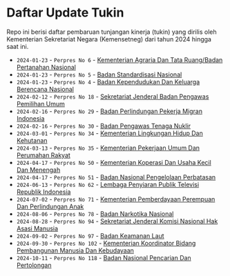 # Daftar Update Tukin

Repo ini berisi daftar pembaruan tunjangan kinerja (tukin) yang dirilis oleh Kementerian Sekretariat Negara (Kemensetneg) dari tahun 2024 hingga saat ini.
- `2024-01-23` - `Perpres No 6` - [Kementerian Agraria Dan Tata Ruang/Badan Pertanahan Nasional](<File/Salinan Perpres Nomor 6 Tahun 2024.pdf>)
- `2024-01-23` - `Perpres No 5` - [Badan Standardisasi Nasional](<File/Salinan Perpres Nomor 5 Tahun 2024.pdf>)
- `2024-01-23` - `Perpres No 4` - [Badan Kependudukan Dan Keluarga Berencana Nasional](<File/Salinan Perpres Nomor 4 Tahun 2024.pdf>)
- `2024-02-12` - `Perpres No 18` - [Sekretariat Jenderal Badan Pengawas Pemilihan Umum](<File/Salinan Perpres Nomor 18 Tahun 2024.pdf>)
- `2024-02-16` - `Perpres No 29` - [Badan Perlindungan Pekerja Migran Indonesia](<File/Salinan Perpres Nomor 29 Tahun 2024.pdf>)
- `2024-02-16` - `Perpres No 30` - [Badan Pengawas Tenaga Nuklir](<File/Salinan Perpres Nomor 30 Tahun 2024.pdf>)
- `2024-03-01` - `Perpres No 34` - [Kementerian Lingkungan Hidup Dan Kehutanan](<File/Salinan Perpres Nomor 34 Tahun 2024.pdf>)
- `2024-03-13` - `Perpres No 35` - [Kementerian Pekerjaan Umum Dan Perumahan Rakyat](<File/Salinan Perpres Nomor 35 Tahun 2024.pdf>)
- `2024-04-17` - `Perpres No 50` - [Kementerian Koperasi Dan Usaha Kecil Dan Menengah](<File/Salinan Perpres Nomor 50 Tahun 2024.pdf>)
- `2024-04-17` - `Perpres No 51` - [Badan Nasional Pengelolaan Perbatasan](<File/Salinan Perpres Nomor 51 Tahun 2024.pdf>)
- `2024-06-13` - `Perpres No 62` - [Lembaga Penyiaran Publik Televisi Republik Indonesia](<File/Salinan Perpres Nomor 62 Tahun 2024.pdf>)
- `2024-07-02` - `Perpres No 71` - [Kementerian Pemberdayaan Perempuan Dan Perlindungan Anak](<File/Salinan Perpres Nomor 71 Tahun 2024.pdf>)
- `2024-08-06` - `Perpres No 78` - [Badan Narkotika Nasional](<File/Salinan Perpres Nomor 78 Tahun 2024.pdf>)
- `2024-08-28` - `Perpres No 94` - [Sekretariat Jenderal Komisi Nasional Hak Asasi Manusia](<File/Salinan Perpres Nomor 94 Tahun 2024.pdf>)
- `2024-09-02` - `Perpres No 97` - [Badan Keamanan Laut](<File/Salinan Perpres Nomor 97 Tahun 2024.pdf>)
- `2024-09-30` - `Perpres No 102` - [Kementerian Koordinator Bidang Pembangunan Manusia Dan Kebudayaan](<File/Salinan Perpres Nomor 102 Tahun 2024.pdf>)
- `2024-10-11` - `Perpres No 118` - [Badan Nasional Pencarian Dan Pertolongan](<File/Salinan Perpres Nomor 118 Tahun 2024.pdf>)
